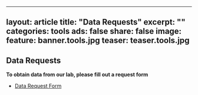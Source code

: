 
---
layout: article
title: "Data Requests"
excerpt: ""
categories: tools
ads: false
share: false
image:
  feature: banner.tools.jpg
  teaser: teaser.tools.jpg
---

## Data Requests
**To obtain data from our lab, please fill out a request form**

- [Data Request Form](https://edc.camhx.ca/redcap/surveys/?s=YF4MLAJLYR)

